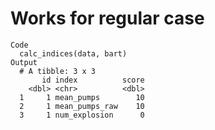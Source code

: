 # Works for regular case

    Code
      calc_indices(data, bart)
    Output
      # A tibble: 3 x 3
           id index          score
        <dbl> <chr>          <dbl>
      1     1 mean_pumps        10
      2     1 mean_pumps_raw    10
      3     1 num_explosion      0

